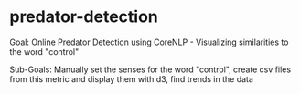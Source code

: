 # predator-detection

Goal: 
Online Predator Detection using CoreNLP -
Visualizing similarities to the word "control"

Sub-Goals:
Manually set the senses for the word "control",
create csv files from this metric and display them with d3,
find trends in the data
